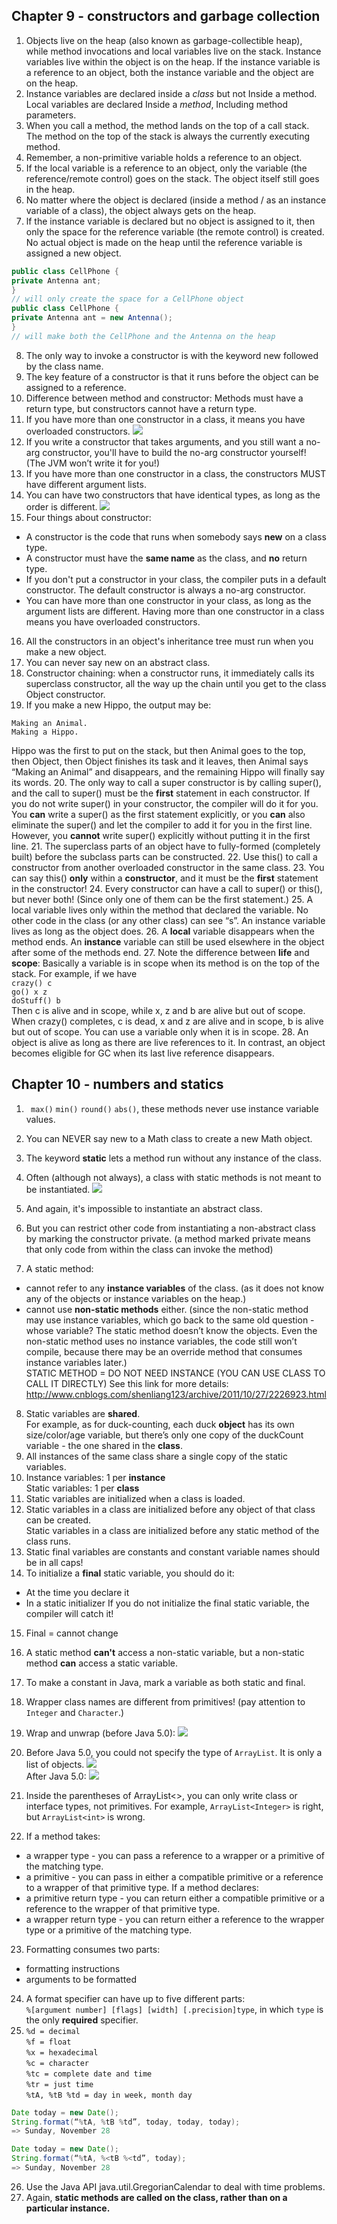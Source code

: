 ## Chapter 9 - constructors and garbage collection
1. Objects live on the heap (also known as garbage-collectible heap), while method invocations and local variables live on the stack.
 Instance variables live within the object is on the heap. If the instance variable is a reference to an object, both the instance variable and the object are on the heap.
2. Instance variables are declared inside a *class* but not Inside a method.    
 Local variables are declared Inside a *method*, Including method parameters.
3. When you call a method, the method lands on the top of a call stack.    
 The method on the top of the stack is always the currently executing method.
4. Remember, a non-primitive variable holds a reference to an object.
5. If the local variable is a reference to an object, only the variable (the reference/remote control) goes on the stack. The object itself still goes in the heap.
6. No matter where the object is declared (inside a method / as an instance variable of a class), the object always gets on the heap.
7. lf the instance variable is declared but no object is assigned to it, then only the space for the reference variable (the remote control) is created.    
 No actual object is made on the heap until the reference variable is assigned a new object.
 
 ```java
 public class CellPhone {
 private Antenna ant;
 }  
 // will only create the space for a CellPhone object
 public class CellPhone {
 private Antenna ant = new Antenna();
 }
 // will make both the CellPhone and the Antenna on the heap
 ```
8. The only way to invoke a constructor is with the keyword new followed by the class name.
9. The key feature of a constructor is that it runs before the object can be assigned to a reference.
10. Difference between method and constructor: Methods must have a return type, but constructors cannot have a return type.
11. If you have more than one constructor in a class, it means you have overloaded constructors.
 ![](https://github.com/Krabapple/learn-java/blob/master/screenshot/09-11.png)
12. If you write a constructor that takes arguments, and you still want a no-arg constructor, you'll have to build the no-arg constructor yourself! (The JVM won’t write it for you!)
13. If you have more than one constructor in a class, the constructors MUST have different argument lists.
14. You can have two constructors that have identical types, as long as the order is different.
 ![](https://github.com/Krabapple/learn-java/blob/master/screenshot/09-14.png)
15. Four things about constructor:
 * A constructor is the code that runs when somebody says **new** on a class type.
 * A constructor must have the **same name** as the class, and **no** return type.
 * If you don't put a constructor in your class, the compiler puts in a default constructor. The default constructor is always a no-arg constructor.
 * You can have more than one constructor in your class, as long as the argument lists are different. Having more than one constructor in a class means you have overloaded constructors.
16. All the constructors in an object's inheritance tree must run when you make a new object.
17. You can never say new on an abstract class.
18. Constructor chaining: when a constructor runs, it immediately calls its superclass constructor, all the way up the chain until you get to the class Object constructor.
19. If you make a new Hippo, the output may be:

 ```
 Making an Animal.
 Making a Hippo.
 ```
 Hippo was the first to put on the stack, but then Animal goes to the top, then Object, then Object finishes its task and it leaves, then Animal says “Making an Animal” and disappears, and the remaining Hippo will finally say its words.
20. The only way to call a super constructor is by calling super(), and the call to super() must be the **first** statement in each constructor. If you do not write super() in your constructor, the compiler will do it for you.
 You **can** write a super() as the first statement explicitly, or you **can** also eliminate the super() and let the compiler to add it for you in the first line. However, you **cannot** write super() explicitly without putting it in the first line.
21. The superclass parts of an object have to fully-formed (completely built) before the subclass parts can be constructed.
22. Use this() to call a constructor from another overloaded constructor in the same class.
23. You can say this() **only** within a **constructor**, and it must be the **first** statement in the constructor!
24. Every constructor can have a call to super() or this(), but never both! (Since only one of them can be the first statement.)
25. A local variable lives only within the method that declared the variable. No other code in the class (or any other class) can see “s”.
 An instance variable lives as long as the object does.
26. A **local** variable disappears when the method ends.
 An **instance** variable can still be used elsewhere in the object after some of the methods end.
27. Note the difference between **life** and **scope**:
 Basically a variable is in scope when its method is on the top of the stack.
 For example, if we have    
`crazy() c`    
`go() x z`    
`doStuff() b`    
 Then c is alive and in scope, while x, z and b are alive but out of scope.
 When crazy() completes, c is dead, x and z are alive and in scope, b is alive but out of scope.
 You can use a variable only when it is in scope.
28. An object is alive as long as there are live references to it. In contrast, an object becomes
eligible for GC when its last live reference disappears.

## Chapter 10 - numbers and statics
1. ` max()` `min()` `round()` `abs()`, these methods never use instance variable values.
2. You can NEVER say new to a Math class to create a new Math object.
3. The keyword **static** lets a method run without any instance of the class.
4. Often (although not always), a class with static methods is not meant to be instantiated.
![](https://github.com/Illithor/learn-java/blob/master/screenshot/10-04.png)

5. And again, it's impossible to instantiate an abstract class.
6. But you can restrict other code from instantiating a non-abstract class by marking the constructor private. (a method marked private means that only code from within the class can invoke the method)
7. A static method:    
 * cannot refer to any **instance variables** of the class. (as it does not know any of the objects or instance variables on the heap.)
 * cannot use **non-static methods** either. (since the non-static method may use instance variables, which go back to the same old question - whose variable? The static method doesn’t know the objects. Even the non-static method uses no instance variables, the code still won’t compile, because there may be an override method that consumes instance variables later.)    
 STATIC METHOD = DO NOT NEED INSTANCE (YOU CAN USE CLASS TO CALL IT DIRECTLY)
 See this link for more details: http://www.cnblogs.com/shenliang123/archive/2011/10/27/2226923.html
8. Static variables are **shared**.    
 For example, as for duck-counting, each duck **object** has its own size/color/age variable, but there’s only one copy of the duckCount variable - the one shared in the **class**.
9. All instances of the same class share a single copy of the static variables.
10. Instance variables: 1 per **instance**    
 Static variables: 1 per **class**
11. Static variables are initialized when a class is loaded.
12. Static variables in a class are initialized before any object of that class can be created.    
 Static variables in a class are initialized before any static method of the class runs. 
13. Static final variables are constants and constant variable names should be in all caps!
14. To initialize a **final** static variable, you should do it:
 * At the time you declare it
 * In a static initializer
 If you do not initialize the final static variable, the compiler will catch it!
15. Final = cannot change
16. A static method **can't** access a non-static variable, but a non-static method **can** access a static variable.
17. To make a constant in Java, mark a variable as both static and final.
18. Wrapper class names are different from primitives! (pay attention to `Integer` and `Character`.)
19. Wrap and unwrap (before Java 5.0):
![](https://github.com/Illithor/learn-java/blob/master/screenshot/10-19.png)

20. Before Java 5.0, you could not specify the type of `ArrayList`. It is only a list of objects.
![](https://github.com/Illithor/learn-java/blob/master/screenshot/10-20.png)    
After Java 5.0:
![](https://github.com/Illithor/learn-java/blob/master/screenshot/10-20a.png)

21. Inside the parentheses of ArrayList<>, you can only write class or interface types, not primitives. For example, `ArrayList<Integer>` is right, but `ArrayList<int>` is wrong.
22. If a method takes:
 * a wrapper type - you can pass a reference to a wrapper or a primitive of the matching type.
 * a primitive - you can pass in either a compatible primitive or a reference to a wrapper of that primitive type.
 If a method declares:
 * a primitive return type - you can return either a compatible primitive or a reference to the wrapper of that primitive type. 
 * a wrapper return type - you can return either a reference to the wrapper type or a primitive of the matching type.
23. Formatting consumes two parts:
 * formatting instructions
 * arguments to be formatted
24. A format specifier can have up to five different parts:    
 `%[argument number] [flags] [width] [.precision]type`, in which `type` is the only **required** specifier.
25. `%d = decimal`    
 `%f = float`    
 `%x = hexadecimal`    
 `%c = character`    
 `%tc = complete date and time`    
 `%tr = just time`    
 `%tA, %tB %td = day in week, month day`
 ```java
Date today = new Date();
String.format(“%tA, %tB %td”, today, today, today);
=> Sunday, November 28

Date today = new Date();
String.format(“%tA, %<tB %<td”, today);
=> Sunday, November 28
 ```
26. Use the Java API java.util.GregorianCalendar to deal with time problems.
27. Again, **static methods are called on the class, rather than on a particular instance.**
